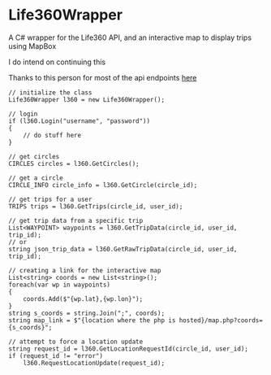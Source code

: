 # Life360Wrapper
A C# wrapper for the Life360 API, and an interactive map to display trips using MapBox

I do intend on continuing this

Thanks to this person for most of the api endpoints [here](https://github.com/kaylathedev/life360-node-api)

```
// initialize the class
Life360Wrapper l360 = new Life360Wrapper();

// login
if (l360.Login("username", "password"))
{
    // do stuff here
}

// get circles
CIRCLES circles = l360.GetCircles();

// get a circle
CIRCLE_INFO circle_info = l360.GetCircle(circle_id);

// get trips for a user
TRIPS trips = l360.GetTrips(circle_id, user_id);

// get trip data from a specific trip
List<WAYPOINT> waypoints = l360.GetTripData(circle_id, user_id, trip_id);
// or
string json_trip_data = l360.GetRawTripData(circle_id, user_id, trip_id);

// creating a link for the interactive map
List<string> coords = new List<string>();
foreach(var wp in waypoints)
{
    coords.Add($"{wp.lat},{wp.lon}");
}
string s_coords = string.Join(";", coords);
string map_link = $"{location where the php is hosted}/map.php?coords={s_coords}";

// attempt to force a location update
string request_id = l360.GetLocationRequestId(circle_id, user_id);
if (request_id != "error")
    l360.RequestLocationUpdate(request_id);
```
